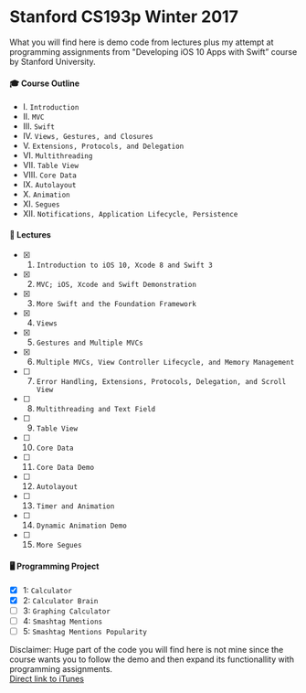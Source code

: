 # Stanford CS193p Winter 2017
What you will find here is demo code from lectures plus my attempt at programming assignments from "Developing iOS 10 Apps with Swift” course by Stanford University.
#### 🎓 Course Outline

- I. `Introduction`
- II. `MVC`
- III. `Swift`
- IV. `Views, Gestures, and Closures`
- V. `Extensions, Protocols, and Delegation`
- VI. `Multithreading`
- VII. `Table View`
- VIII. `Core Data`
- IX. `Autolayout`
- X. `Animation`
- XI. `Segues`
- XII. `Notifications, Application Lifecycle, Persistence`

#### 🎥 Lectures
- [x] 1. `Introduction to iOS 10, Xcode 8 and Swift 3`
- [x] 2. `MVC; iOS, Xcode and Swift Demonstration`
- [x] 3. `More Swift and the Foundation Framework`
- [x] 4. `Views`
- [x] 5. `Gestures and Multiple MVCs`
- [x] 6. `Multiple MVCs, View Controller Lifecycle, and Memory Management`
- [ ] 7. `Error Handling, Extensions, Protocols, Delegation, and Scroll View`
- [ ] 8. `Multithreading and Text Field`
- [ ] 9. `Table View`
- [ ] 10. `Core Data`
- [ ] 11. `Core Data Demo`
- [ ] 12. `Autolayout`
- [ ] 13. `Timer and Animation`
- [ ] 14. `Dynamic Animation Demo`
- [ ] 15. `More Segues`

#### 🖥 Programming Project
- [x] 1: `Calculator`
- [x] 2: `Calculator Brain`
- [ ] 3: `Graphing Calculator`
- [ ] 4: `Smashtag Mentions`   
- [ ] 5: `Smashtag Mentions Popularity`

Disclaimer: Huge part of the code you will find here is not mine since the course wants you to follow the demo and then expand its functionallity with programming assignments.   
[Direct link to iTunes](https://itunes.apple.com/pl/course/developing-ios-10-apps-with-swift/id1198467120)   
